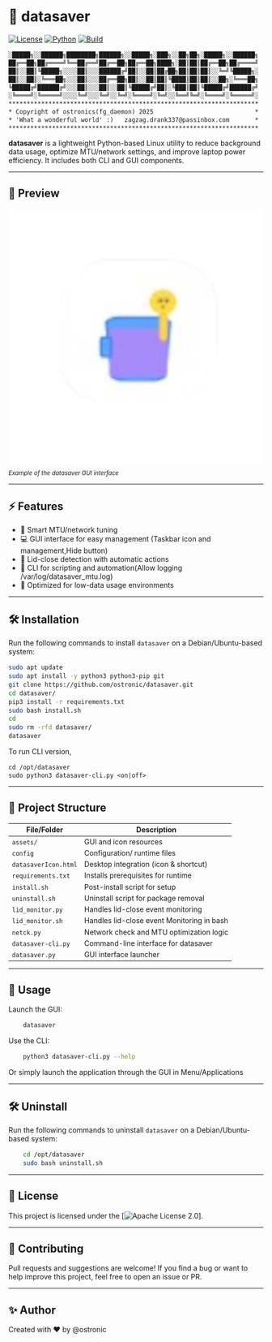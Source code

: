 # 📶 datasaver

[![License](https://img.shields.io/badge/License-Apache%202.0-blue.svg)](LICENSE)
[![Python](https://img.shields.io/badge/Python-3.x-blue.svg)](https://www.python.org/)
[![Build](https://img.shields.io/github/actions/workflow/status/ostronic/datasaver/python-app.yml?label=build)](https://github.com/ostronic/datasaver/actions)

    ░█████╗░░██████╗████████╗██████╗░░█████╗░███╗░░██╗██╗░█████╗░░██████╗
    ██╔══██╗██╔════╝╚══██╔══╝██╔══██╗██╔══██╗████╗░██║██║██╔══██╗██╔════╝
    ██║░░██║╚█████╗░░░░██║░░░██████╔╝██║░░██║██╔██╗██║██║██║░░╚═╝╚█████╗░
    ██║░░██║░╚═══██╗░░░██║░░░██╔══██╗██║░░██║██║╚████║██║██║░░██╗░╚═══██╗
    ╚█████╔╝██████╔╝░░░██║░░░██║░░██║╚█████╔╝██║░╚███║██║╚█████╔╝██████╔╝
    ░╚════╝░╚═════╝░░░░╚═╝░░░╚═╝░░╚═╝░╚════╝░╚═╝░░╚══╝╚═╝░╚════╝░╚═════╝░
    *********************************************************************
    * Copyright of ostronics(fg_daemon) 2025                            *
    * 'What a wonderful world' :)   zagzag.drank337@passinbox.com       *
    *********************************************************************

**datasaver** is a lightweight Python-based Linux utility to reduce background data usage, optimize MTU/network settings, and improve laptop power efficiency. It includes both CLI and GUI components.

---

## 📸 Preview

![datasaver GUI screenshot](assets/datasaver.png)  
<sub>_Example of the datasaver GUI interface_</sub>

---

## ⚡ Features

- 🧠 Smart MTU/network tuning
- 💻 GUI interface for easy management (Taskbar icon and management,Hide button)
- 🔌 Lid-close detection with automatic actions
- 🔧 CLI for scripting and automation(Allow logging /var/log/datasaver_mtu.log)
- 📡 Optimized for low-data usage environments

---

## 🛠️ Installation

Run the following commands to install `datasaver` on a Debian/Ubuntu-based system:

```bash
sudo apt update
sudo apt install -y python3 python3-pip git
git clone https://github.com/ostronic/datasaver.git
cd datasaver/
pip3 install -r requirements.txt
sudo bash install.sh
cd
sudo rm -rfd datasaver/
datasaver
```
To run CLI version,
```
cd /opt/datasaver
sudo python3 datasaver-cli.py <on|off>
```

---

## 📂 Project Structure
| File/Folder          | Description                                  |
| -------------------- | ---------------------------------------------|
| `assets/`            | GUI and icon resources                       |
| `config`             | Configuration/ runtime files                 |
| `datasaverIcon.html` | Desktop integration (icon & shortcut)        |
| `requirements.txt`   | Installs prerequisites for runtime           |
| `install.sh`         | Post-install script for setup                |
| `uninstall.sh`       | Uninstall script for package removal         |
| `lid_monitor.py`     | Handles lid-close event monitoring           |
| `lid_monitor.sh`     | Handles lid-close event Monitoring in bash   |
| `netck.py`           | Network check and MTU optimization logic     |
| `datasaver-cli.py`   | Command-line interface for datasaver         |
| `datasaver.py`       | GUI interface launcher                       |

---

## 🧪 Usage
Launch the GUI:

```bash
    datasaver
```
Use the CLI:

```bash
    python3 datasaver-cli.py --help
```

Or simply launch the application through the GUI in Menu/Applications

---

## 🛠️ Uninstall

Run the following commands to uninstall `datasaver` on a Debian/Ubuntu-based system:

```bash
    cd /opt/datasaver
    sudo bash uninstall.sh
```

---

## 🧾 License
This project is licensed under the [![Apache License 2.0](https://img.shields.io/badge/License-Apache%202.0-blue.svg)].

---

## 🙌 Contributing
Pull requests and suggestions are welcome! If you find a bug or want to help improve this project, feel free to open an issue or PR.

---

## ✨ Author
Created with ❤️ by @ostronic
